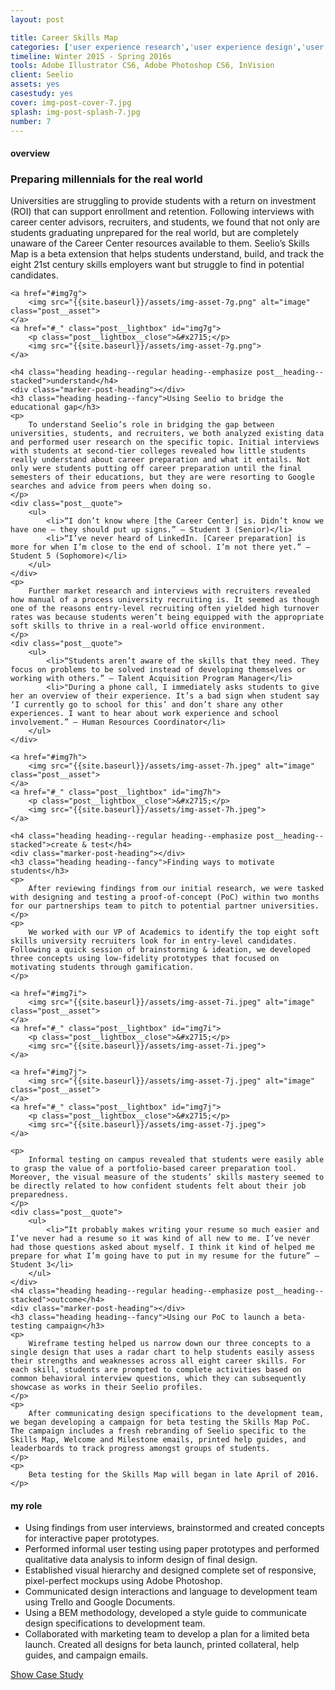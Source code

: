 ```yaml
---
layout: post

title: Career Skills Map
categories: ['user experience research','user experience design','user interface design','front-end development']
timeline: Winter 2015 - Spring 2016s
tools: Adobe Illustrator CS6, Adobe Photoshop CS6, InVision
client: Seelio
assets: yes
casestudy: yes
cover: img-post-cover-7.jpg
splash: img-post-splash-7.jpg
number: 7
---
```



<h4 class="heading heading--regular heading--emphasize">overview</h4>
<div class="marker-post-heading"></div>
<h3 class="heading heading--fancy">Preparing millennials for the real world</h3>
<p>
	Universities are struggling to provide students with a return on investment (ROI) that can support enrollment and retention. Following interviews with career center advisors, recruiters, and students, we found that not only are students graduating unprepared for the real world, but are completely unaware of the Career Center resources available to them. Seelio’s Skills Map is a beta extension that helps students understand, build, and track the eight 21st century skills employers want but struggle to find in potential candidates.
</p>

<div class="post__casestudy">

    <a href="#img7g">
        <img src="{{site.baseurl}}/assets/img-asset-7g.png" alt="image" class="post__asset">
    </a>
	<a href="#_" class="post__lightbox" id="img7g">
        <p class="post__lightbox__close">&#x2715;</p>
        <img src="{{site.baseurl}}/assets/img-asset-7g.png">
    </a>

	<h4 class="heading heading--regular heading--emphasize post__heading--stacked">understand</h4>
	<div class="marker-post-heading"></div>
	<h3 class="heading heading--fancy">Using Seelio to bridge the educational gap</h3>
	<p>
		To understand Seelio’s role in bridging the gap between universities, students, and recruiters, we both analyzed existing data and performed user research on the specific topic. Initial interviews with students at second-tier colleges revealed how little students really understand about career preparation and what it entails. Not only were students putting off career preparation until the final semesters of their educations, but they are were resorting to Google searches and advice from peers when doing so.
	</p>
	<div class="post__quote">
		<ul>
			<li>“I don’t know where [the Career Center] is. Didn’t know we have one — they should put up signs.” — Student 3 (Senior)</li>
			<li>“I’ve never heard of LinkedIn. [Career preparation] is more for when I’m close to the end of school. I’m not there yet.” — Student 5 (Sophomore)</li>
		</ul>
	</div>
	<p>
		Further market research and interviews with recruiters revealed how manual of a process university recruiting is. It seemed as though one of the reasons entry-level recruiting often yielded high turnover rates was because students weren’t being equipped with the appropriate soft skills to thrive in a real-world office environment.
	</p>
	<div class="post__quote">
		<ul>
			<li>“Students aren’t aware of the skills that they need. They focus on problems to be solved instead of developing themselves or working with others.” — Talent Acquisition Program Manager</li>
			<li>"During a phone call, I immediately asks students to give her an overview of their experience. It’s a bad sign when student say ‘I currently go to school for this’ and don’t share any other experiences. I want to hear about work experience and school involvement.” — Human Resources Coordinator</li>
		</ul>
	</div>

    <a href="#img7h">
        <img src="{{site.baseurl}}/assets/img-asset-7h.jpeg" alt="image" class="post__asset">
    </a>
	<a href="#_" class="post__lightbox" id="img7h">
        <p class="post__lightbox__close">&#x2715;</p>
        <img src="{{site.baseurl}}/assets/img-asset-7h.jpeg">
    </a>

	<h4 class="heading heading--regular heading--emphasize post__heading--stacked">create & test</h4>
	<div class="marker-post-heading"></div>
	<h3 class="heading heading--fancy">Finding ways to motivate students</h3>
	<p>
		After reviewing findings from our initial research, we were tasked with designing and testing a proof-of-concept (PoC) within two months for our partnerships team to pitch to potential partner universities.
	</p>
	<p>
		We worked with our VP of Academics to identify the top eight soft skills university recruiters look for in entry-level candidates. Following a quick session of brainstorming & ideation, we developed three concepts using low-fidelity prototypes that focused on motivating students through gamification.
	</p>

    <a href="#img7i">
        <img src="{{site.baseurl}}/assets/img-asset-7i.jpeg" alt="image" class="post__asset">
    </a>
	<a href="#_" class="post__lightbox" id="img7i">
        <p class="post__lightbox__close">&#x2715;</p>
        <img src="{{site.baseurl}}/assets/img-asset-7i.jpeg">
    </a>

    <a href="#img7j">
        <img src="{{site.baseurl}}/assets/img-asset-7j.jpeg" alt="image" class="post__asset">
    </a>
	<a href="#_" class="post__lightbox" id="img7j">
        <p class="post__lightbox__close">&#x2715;</p>
        <img src="{{site.baseurl}}/assets/img-asset-7j.jpeg">
    </a>

	<p>
		Informal testing on campus revealed that students were easily able to grasp the value of a portfolio-based career preparation tool. Moreover, the visual measure of the students’ skills mastery seemed to be directly related to how confident students felt about their job preparedness.
	</p>
	<div class="post__quote">
		<ul>
			<li>“It probably makes writing your resume so much easier and I’ve never had a resume so it was kind of all new to me. I’ve never had those questions asked about myself. I think it kind of helped me prepare for what I’m going have to put in my resume for the future” — Student 3</li>
		</ul>
	</div>
	<h4 class="heading heading--regular heading--emphasize post__heading--stacked">outcome</h4>
	<div class="marker-post-heading"></div>
	<h3 class="heading heading--fancy">Using our PoC to launch a beta-testing campaign</h3>
	<p>
		Wireframe testing helped us narrow down our three concepts to a single design that uses a radar chart to help students easily assess their strengths and weaknesses across all eight career skills. For each skill, students are prompted to complete activities based on common behavioral interview questions, which they can subsequently showcase as works in their Seelio profiles.
	</p>
	<p>
		After communicating design specifications to the development team, we began developing a campaign for beta testing the Skills Map PoC. The campaign includes a fresh rebranding of Seelio specific to the Skills Map, Welcome and Milestone emails, printed help guides, and leaderboards to track progress amongst groups of students.
	</p>
	<p>
		Beta testing for the Skills Map will began in late April of 2016.
	</p>
</div>

<h4 class="heading heading--regular heading--emphasize post__heading--stacked">my role</h4>
<div class="marker-post-heading"></div>
<ul>
	<li>Using findings from user interviews, brainstormed and created concepts for interactive paper prototypes.</li>
	<li>Performed informal user testing using paper prototypes and performed qualitative data analysis to inform design of final design.</li>
	<li>Established visual hierarchy and designed complete set of responsive, pixel-perfect mockups using Adobe Photoshop.</li>
	<li>Communicated design interactions and language to development team using Trello and Google Documents.</li>
	<li>Using a BEM methodology, developed a style guide to communicate design specifications to development team.</li>
	<li>Collaborated with marketing team to develop a plan for a limited beta launch. Created all designs for beta launch, printed collateral, help guides, and campaign emails.</li>
</ul>

<div class="container__button">
	<a id="showcasestudy" class="button__case-study heading heading--regular heading--emphasize" href="#">Show Case Study</a>
</div>



